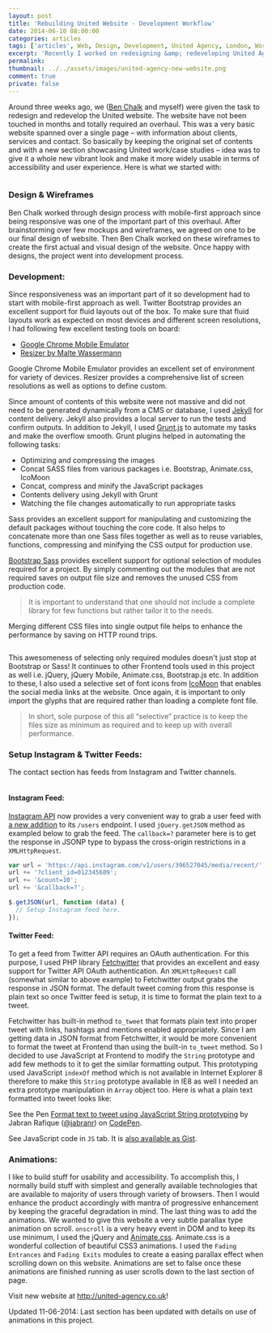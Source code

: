 ```yaml
---
layout: post
title: 'Rebuilding United Website - Development Workflow'
date: 2014-06-10 08:00:00
categories: articles
tags: ['articles', Web, Design, Development, United Agency, London, Workflow]
excerpt: 'Recently I worked on redesigning &amp; redeveloping United Agency website. Here is an overview on development workflow and tools used during this process.'
permalink:
thumbnail: ../../assets/images/united-agency-new-website.png
comment: true
private: false
---
```


Around three weeks ago, we ([Ben Chalk](https://twitter.com/_Bchalk) and myself) were given the task to redesign and redevelop the United website. The website have not been touched in months and totally required an overhaul. This was a very basic website spanned over a single page – with information about clients, services and contact. So basically by keeping the original set of contents and with a new section showcasing United work/case studies – idea was to give it a whole new vibrant look and make it more widely usable in terms of accessibility and user experience. Here is what we started with:

<img src="../../assets/images/united-agency-old-website.png" alt="" />

### Design &amp; Wireframes

Ben Chalk worked through design process with mobile-first approach since being responsive was one of the important part of this overhaul. After brainstorming over few mockups and wireframes, we agreed on one to be our final design of website. Then Ben Chalk worked on these wireframes to create the first actual and visual design of the website. Once happy with designs, the project went into development process.

### Development:

Since responsiveness was an important part of it so development had to start with mobile-first approach as well. Twitter Bootstrap provides an excellent support for fluid layouts out of the box. To make sure that fluid layouts work as expected on most devices and different screen resolutions, I had following few excellent testing tools on board:

- [Google Chrome Mobile Emulator](https://developer.chrome.com/devtools/docs/mobile-emulation)
- [Resizer by Malte Wassermann](http://lab.maltewassermann.com/viewport-resizer/)

Google Chrome Mobile Emulator provides an excellent set of environment for variety of devices. Resizer provides a comprehensive list of screen resolutions as well as options to define custom.

Since amount of contents of this website were not massive and did not need to be generated dynamically from a CMS or database, I used [Jekyll](http://jekyllrb.com/) for content delivery. Jekyll also provides a local server to run the tests and confirm outputs. In addition to Jekyll, I used [Grunt.js](http://gruntjs.com) to automate my tasks and make the overflow smooth. Grunt plugins helped in automating the following tasks:

- Optimizing and compressing the images
- Concat SASS files from various packages i.e. Bootstrap, Animate.css, IcoMoon
- Concat, compress and minify the JavaScript packages
- Contents delivery using Jekyll with Grunt
- Watching the file changes automatically to run appropriate tasks

Sass provides an excellent support for manipulating and customizing the default packages without touching the core code. It also helps to concatenate more than one Sass files together as well as to reuse variables, functions, compressing and minifying the CSS output for production use.

[Bootstrap Sass](http://getbootstrap.com/css/#sass) provides excellent support for optional selection of modules required for a project. By simply commenting out the modules that are not required saves on output file size and removes the unused CSS from production code.

> It is important to understand that one should not include a complete library for few functions but rather tailor it to the needs.

Merging different CSS files into single output file helps to enhance the performance by saving on HTTP round trips.

<img src="../../assets/images/bootstrap-sass-selective-modules.png" alt="" />

This awesomeness of selecting only required modules doesn't just stop at Bootstrap or Sass! It continues to other Frontend tools used in this project as well i.e. jQuery, jQuery Mobile, Animate.css, Bootstrap.js etc. In addition to these, I also used a selective set of font icons from [IcoMoon](http://icomoon.io) that enables the social media links at the website. Once again, it is important to only import the glyphs that are required rather than loading a complete font file.

> In short, sole purpose of this all “selective” practice is to keep the files size as minimum as required and to keep up with overall performance.

### Setup Instagram &amp; Twitter Feeds:

The contact section has feeds from Instagram and Twitter channels.

<img src="../../assets/images/united-agency-contact.png" alt="" />

#### Instagram Feed:

[Instagram API](http://instagram.com/developer/) now provides a very convenient way to grab a user feed with [a new addition](http://instagram.com/developer/endpoints/users/#get_users_media_recent_with_client_id) to its `/users` endpoint. I used `jQuery.getJSON` method as exampled below to grab the feed. The `callback=?` parameter here is to get the response in JSONP type to bypass the cross-origin restrictions in a `XMLHttpRequest`.

```javascript
var url = 'https://api.instagram.com/v1/users/396527045/media/recent/';
url += '?client_id=012345689';
url += '&count=10';
url += '&callback=?';

$.getJSON(url, function (data) {
  // Setup Instagram feed here.
});
```

#### Twitter Feed:

To get a feed from Twitter API requires an OAuth authentication. For this purpose, I used PHP library [Fetchwitter](https://github.com/jabranr/Fetchwitter) that provides an excellent and easy support for Twitter API OAuth authentication. An `XMLHttpRequest` call (somewhat similar to above example) to Fetchwitter output grabs the response in JSON format. The default tweet coming from this response is plain text so once Twitter feed is setup, it is time to format the plain text to a tweet.

Fetchwitter has built-in method `to_tweet` that formats plain text into proper tweet with links, hashtags and mentions enabled appropriately. Since I am getting data in JSON format from Fetchwitter, it would be more convenient to format the tweet at Frontend than using the built-in `to_tweet` method. So I decided to use JavaScript at Frontend to modify the `String` prototype and add few methods to it to get the similar formatting output. This prototyping used JavaScript `indexOf` method which is not available in Internet Explorer 8 therefore to make this `String` prototype available in IE8 as well I needed an extra prototype manipulation in `Array` object too. Here is what a plain text formatted into tweet looks like:

<p data-height="268" data-theme-id="6602" data-slug-hash="wBxGA" data-default-tab="result" class='codepen'>See the Pen <a href='http://codepen.io/jabranr/pen/wBxGA/'>Format text to tweet using JavaScript String prototyping</a> by Jabran Rafique (<a href='http://codepen.io/jabranr'>@jabranr</a>) on <a href='http://codepen.io'>CodePen</a>.</p>
<script async src="//codepen.io/assets/embed/ei.js"></script>

See JavaScript code in `JS` tab. It is [also available as Gist](https://gist.github.com/jabranr/68515719cde0653d641d#file-format-text-string-to-tweet-with-javascript-string-prototype-js).

### Animations:

I like to build stuff for usability and accessibility. To accomplish this, I normally build stuff with simplest and generally available technologies that are available to majority of users through variety of browsers. Then I would enhance the product accordingly with mantra of progressive enhancement by keeping the graceful degradation in mind. The last thing was to add the animations. We wanted to give this website a very subtle parallax type animation on scroll. `onscroll` is a very heavy event in DOM and to keep its use minimum, I used the jQuery and [Animate.css](http://daneden.github.io/animate.css/). Animate.css is a wonderful collection of beautiful CSS3 animations. I used the `Fading Entrances` and `Fading Exits` modules to create a easing parallax effect when scrolling down on this website. Animations are set to false once these animations are finished running as user scrolls down to the last section of page.

<p class="lead">Visit new website at <a href="http://united-agency.co.uk" target="_blank">http://united-agency.co.uk</a>!</p>

Updated 11-06-2014: Last section has been updated with details on use of animations in this project.
